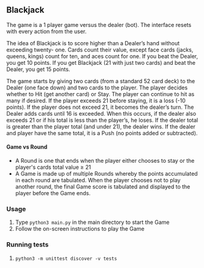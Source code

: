 ## Blackjack

The game is a 1 player game versus the dealer (bot). The interface resets with every action from the user.

The idea of Blackjack is to score higher than a Dealer’s hand without exceeding twenty-
one. Cards count their value, except face cards (jacks, queens, kings) count for ten, and aces count for one. If you beat the Dealer, you get 10 points. If you get Blackjack (21 with just two cards) and beat the Dealer, you get 15 points.

The game starts by giving two cards (from a standard 52 card deck) to the Dealer (one face down) and two cards to the player. The player decides whether to Hit (get another card) or Stay. The player can continue to hit as many if desired. If the player exceeds 21 before staying, it is a loss (-10 points). If the player does not exceed 21, it becomes the dealer’s turn. The Dealer adds cards until 16 is exceeded. When this occurs, if the dealer also exceeds 21 or if his total is less than the player’s, he loses. If the dealer total is greater than the player total (and under 21), the dealer wins. If the dealer and player have the same total, it is a Push (no points added or subtracted).

#### Game vs Round
- A Round is one that ends when the player either chooses to stay or the player's cards total value ≥ 21
- A Game is made up of multiple Rounds whereby the points accumulated in each round are tabulated. 
When the player chooses not to play another round, the final Game score is tabulated and displayed
to the player before the Game ends.

### Usage
1. Type `python3 main.py` in the main directory to start the Game
2. Follow the on-screen instructions to play the Game

### Running tests
1. `python3 -m unittest discover -v tests`